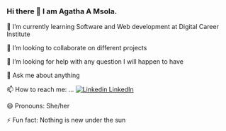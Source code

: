 ### Hi there 👋 I am Agatha A Msola.


 🌱 I’m currently learning Software and Web development at Digital Career Institute
 
 👯 I’m looking to collaborate on different projects
 
 🤔 I’m looking for help with any question I will happen to have
 
 💬 Ask me about anything
 
 📫 How to reach me: ...
[![Linkedin](https://i.stack.imgur.com/gVE0j.png) LinkedIn](linkedin.com/in/agatha-augustine-msola-435848250)
 
 😄 Pronouns: She/her
 
 ⚡ Fun fact: Nothing is new under the sun

